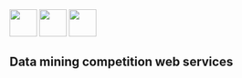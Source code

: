 <img src="https://zeroc.com/images/logos/languages/java-b48c6193e3.svg" width="48">
<img src="http://fruzenshtein.com/wp-content/uploads/2013/04/Spring-Security-logo.png" width="48">
<img src="http://engineer.recruit-lifestyle.co.jp/techblog/2015-10-02-spring-3mins/img/article_main.png" width="48">


## Data mining competition web services
